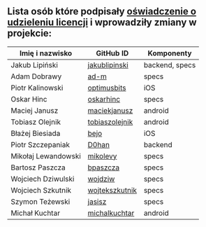 ## Lista osób które podpisały [oświadczenie o udzieleniu licencji](CONTRIBUTING.md#Oświadczenie-o-udzieleniu-licencji) i wprowadziły zmiany w projekcie:

Imię i nazwisko        | GitHub ID                                           | Komponenty
---------------------- | --------------------------------------------------- | -----------------------------
Jakub Lipiński         | [jakublipinski](https://github.com/jakublipinski)   | backend, specs
Adam Dobrawy           | [ad-m](https://github.com/ad-m)                     | specs
Piotr Kalinowski       | [optimusbits](https://github.com/optimusbits)       | iOS   
Oskar Hinc             | [oskarhinc](https://github.com/oskarhinc)           | specs
Maciej Janusz          | [maciekjanusz](https://github.com/maciekjanusz)     | android
Tobiasz Olejnik        | [tobiaszolejnik](https://github.com/tobiaszolejnik) | android
Błażej Biesiada        | [bejo](https://github.com/bejo)                     | iOS
Piotr Szczepaniak      | [D0han](https://github.com/D0han)                   | backend
Mikołaj Lewandowski    | [mikolevy](https://github.com/mikolevy)             | specs
Bartosz Paszcza        | [bpaszcza](https://github.com/bpaszcza)             | specs
Wojciech Dziwulski     | [wojdziw](https://github.com/wojdziw)               | specs
Wojciech Szkutnik      | [wojtekszkutnik](https://github.com/wojtekszkutnik) | specs
Szymon Teżewski        | [jasisz](https://github.com/jasisz)                 | specs
Michał Kuchtar         | [michalkuchtar](https://github.com/michalkuchtar)   | android
